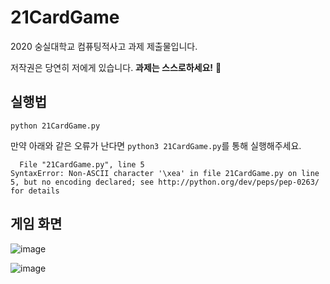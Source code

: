 # 21CardGame

2020 숭실대학교 컴퓨팅적사고 과제 제출물입니다.

저작권은 당연히 저에게 있습니다. **과제는 스스로하세요!** 🤔

## 실행법
```
python 21CardGame.py
```
만약 아래와 같은 오류가 난다면 `python3 21CardGame.py`를 통해 실행해주세요.
```
  File "21CardGame.py", line 5
SyntaxError: Non-ASCII character '\xea' in file 21CardGame.py on line 5, but no encoding declared; see http://python.org/dev/peps/pep-0263/ for details
```

## 게임 화면
![image](https://github.com/im-ian/21CardGame/assets/38205068/8a3e5852-d549-48ab-b884-a291cb7fe33e)

![image](https://github.com/im-ian/21CardGame/assets/38205068/59e97614-13e6-42e9-b4fd-40f585037866)
